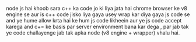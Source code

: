 node js hai khoob sara c++ ka code jo ki liya jata hai chrome browser ke v8 engine se aur is c++ code jisko liya gaya usey wrap kar diya gaya js code se and ye hume allow krta hai ke hum js code likheein  aur ye js code accept karega and c+= ke basis par server environment bana kar dega , par jab tak ye code challayenge jab tak apka node (v8 engine + wrapper) vhalu hai. 